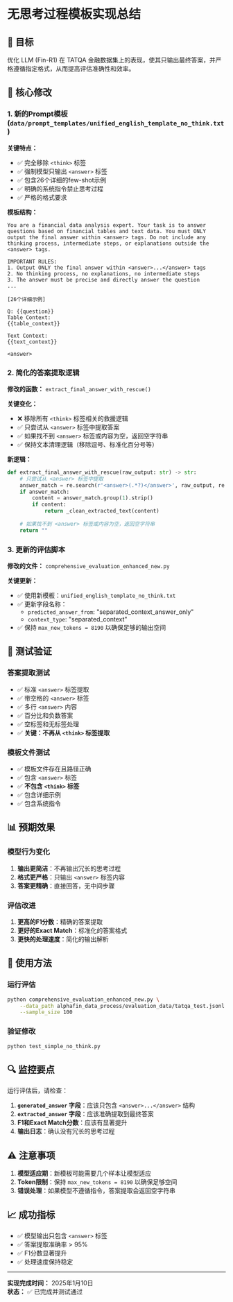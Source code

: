 # 无思考过程模板实现总结

## 🎯 目标
优化 LLM (Fin-R1) 在 TATQA 金融数据集上的表现，使其只输出最终答案，并严格遵循指定格式，从而提高评估准确性和效率。

## 🔧 核心修改

### 1. 新的Prompt模板 (`data/prompt_templates/unified_english_template_no_think.txt`)

**关键特点：**
- ✅ 完全移除 `<think>` 标签
- ✅ 强制模型只输出 `<answer>` 标签
- ✅ 包含26个详细的few-shot示例
- ✅ 明确的系统指令禁止思考过程
- ✅ 严格的格式要求

**模板结构：**
```
You are a financial data analysis expert. Your task is to answer questions based on financial tables and text data. You must ONLY output the final answer within <answer> tags. Do not include any thinking process, intermediate steps, or explanations outside the <answer> tags.

IMPORTANT RULES:
1. Output ONLY the final answer within <answer>...</answer> tags
2. No thinking process, no explanations, no intermediate steps
3. The answer must be precise and directly answer the question
...

[26个详细示例]

Q: {{question}}
Table Context:
{{table_context}}

Text Context:
{{text_context}}

<answer>
```

### 2. 简化的答案提取逻辑

**修改的函数：** `extract_final_answer_with_rescue()`

**关键变化：**
- ❌ 移除所有 `<think>` 标签相关的救援逻辑
- ✅ 只尝试从 `<answer>` 标签中提取答案
- ✅ 如果找不到 `<answer>` 标签或内容为空，返回空字符串
- ✅ 保持文本清理逻辑（移除逗号、标准化百分号等）

**新逻辑：**
```python
def extract_final_answer_with_rescue(raw_output: str) -> str:
    # 只尝试从 <answer> 标签中提取
    answer_match = re.search(r'<answer>(.*?)</answer>', raw_output, re.DOTALL)
    if answer_match:
        content = answer_match.group(1).strip()
        if content:
            return _clean_extracted_text(content)
    
    # 如果找不到 <answer> 标签或内容为空，返回空字符串
    return ""
```

### 3. 更新的评估脚本

**修改的文件：** `comprehensive_evaluation_enhanced_new.py`

**关键更新：**
- ✅ 使用新模板：`unified_english_template_no_think.txt`
- ✅ 更新字段名称：
  - `predicted_answer_from`: "separated_context_answer_only"
  - `context_type`: "separated_context"
- ✅ 保持 `max_new_tokens = 8190` 以确保足够的输出空间

## 🧪 测试验证

### 答案提取测试
- ✅ 标准 `<answer>` 标签提取
- ✅ 带空格的 `<answer>` 标签
- ✅ 多行 `<answer>` 内容
- ✅ 百分比和负数答案
- ✅ 空标签和无标签处理
- ✅ **关键：不再从 `<think>` 标签提取**

### 模板文件测试
- ✅ 模板文件存在且路径正确
- ✅ 包含 `<answer>` 标签
- ✅ **不包含 `<think>` 标签**
- ✅ 包含详细示例
- ✅ 包含系统指令

## 📊 预期效果

### 模型行为变化
1. **输出更简洁**：不再输出冗长的思考过程
2. **格式更严格**：只输出 `<answer>` 标签内容
3. **答案更精确**：直接回答，无中间步骤

### 评估改进
1. **更高的F1分数**：精确的答案提取
2. **更好的Exact Match**：标准化的答案格式
3. **更快的处理速度**：简化的输出解析

## 🚀 使用方法

### 运行评估
```bash
python comprehensive_evaluation_enhanced_new.py \
    --data_path alphafin_data_process/evaluation_data/tatqa_test.jsonl \
    --sample_size 100
```

### 验证修改
```bash
python test_simple_no_think.py
```

## 🔍 监控要点

运行评估后，请检查：

1. **`generated_answer` 字段**：应该只包含 `<answer>...</answer>` 结构
2. **`extracted_answer` 字段**：应该准确提取到最终答案
3. **F1和Exact Match分数**：应该有显著提升
4. **输出日志**：确认没有冗长的思考过程

## ⚠️ 注意事项

1. **模型适应期**：新模板可能需要几个样本让模型适应
2. **Token限制**：保持 `max_new_tokens = 8190` 以确保足够空间
3. **错误处理**：如果模型不遵循指令，答案提取会返回空字符串

## 📈 成功指标

- ✅ 模型输出只包含 `<answer>` 标签
- ✅ 答案提取准确率 > 95%
- ✅ F1分数显著提升
- ✅ 处理速度保持稳定

---

**实现完成时间：** 2025年1月10日  
**状态：** ✅ 已完成并测试通过 